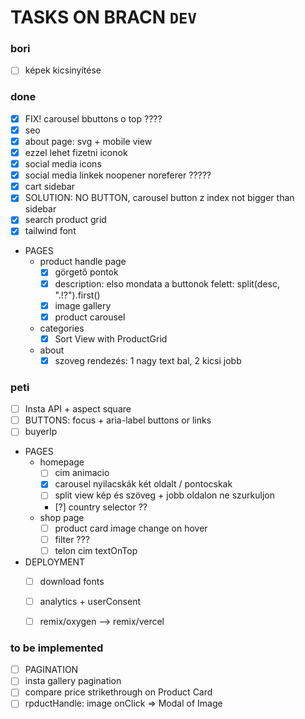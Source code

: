 #  TASKS ON BRACN `DEV`

### bori
- [ ] képek kicsinyítése

### done
- [x] FIX! carousel bbuttons o top ????
- [x] seo
- [x] about page: svg + mobile view
- [x] ezzel lehet fizetni iconok
- [x] social media icons
- [x] social media linkek noopener noreferer ?????
- [x] cart sidebar
- [x] SOLUTION: NO BUTTON,  carousel button z index not bigger than sidebar
- [x] search product grid
- [x] tailwind font
- PAGES
  - product handle page
    - [x] görgető pontok
    - [x] description: elso mondata a buttonok felett: split(desc, ".!?").first()
    - [x] image gallery
    - [x] product carousel
  - categories
    - [x] Sort View with ProductGrid
  - about
    - [x] szoveg rendezés: 1 nagy text bal, 2 kicsi jobb

### peti
- [ ] Insta API + aspect square
- [ ] BUTTONS: focus + aria-label buttons or links
- [ ] buyerIp
- PAGES
  - homepage
    - [ ] cim animacio
    - [x] carousel nyilacskák két oldalt / pontocskak
    - [ ] split view kép és szöveg + jobb oldalon ne szurkuljon
    - [?] country selector ??
  - shop page
    - [ ] product card image change on hover
    - [ ] filter ???
    - [ ] telon cim textOnTop
- DEPLOYMENT
  - [ ] download fonts
  - [ ] analytics + userConsent
  - [ ] remix/oxygen --> remix/vercel


### to be implemented
- [ ] PAGINATION
- [ ] insta gallery pagination
- [ ] compare price strikethrough on Product Card
- [ ] rpductHandle: image onClick => Modal of Image
